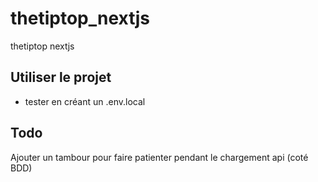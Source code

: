 # thetiptop_nextjs
 thetiptop nextjs 

## Utiliser le projet
- tester en créant un .env.local

## Todo
Ajouter un tambour pour faire patienter pendant le chargement api (coté BDD)